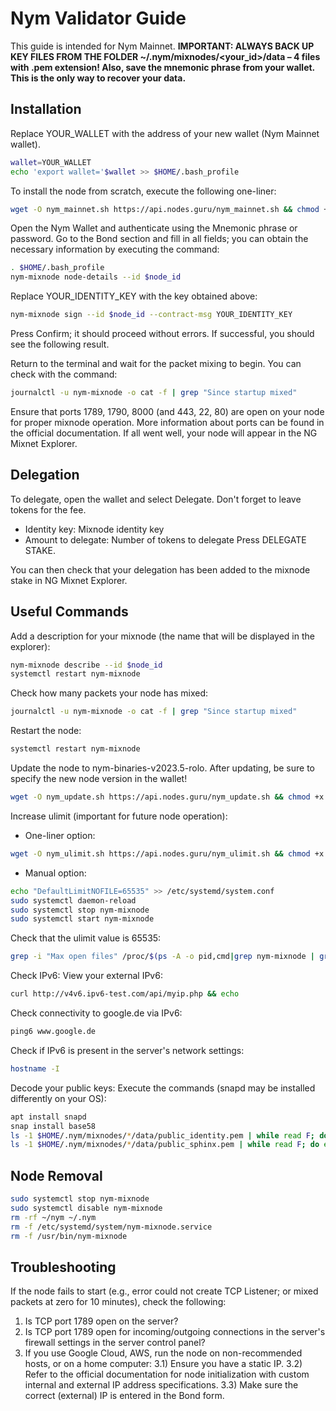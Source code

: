 # Nym Validator Guide

This guide is intended for Nym Mainnet.
**IMPORTANT: ALWAYS BACK UP KEY FILES FROM THE FOLDER ~/.nym/mixnodes/<your_id>/data – 4 files with .pem extension! Also, save the mnemonic phrase from your wallet. This is the only way to recover your data.**

## Installation
Replace YOUR_WALLET with the address of your new wallet (Nym Mainnet wallet).

```bash
wallet=YOUR_WALLET
echo 'export wallet='$wallet >> $HOME/.bash_profile
```

To install the node from scratch, execute the following one-liner:

```bash
wget -O nym_mainnet.sh https://api.nodes.guru/nym_mainnet.sh && chmod +x nym_mainnet.sh && ./nym_mainnet.sh
```

Open the Nym Wallet and authenticate using the Mnemonic phrase or password.
Go to the Bond section and fill in all fields; you can obtain the necessary information by executing the command:

```bash
. $HOME/.bash_profile
nym-mixnode node-details --id $node_id
```

Replace YOUR_IDENTITY_KEY with the key obtained above:

```bash
nym-mixnode sign --id $node_id --contract-msg YOUR_IDENTITY_KEY
```

Press Confirm; it should proceed without errors. If successful, you should see the following result.

Return to the terminal and wait for the packet mixing to begin. You can check with the command:

```bash
journalctl -u nym-mixnode -o cat -f | grep "Since startup mixed"
```

Ensure that ports 1789, 1790, 8000 (and 443, 22, 80) are open on your node for proper mixnode operation. More information about ports can be found in the official documentation.
If all went well, your node will appear in the NG Mixnet Explorer.

## Delegation
To delegate, open the wallet and select Delegate. Don't forget to leave tokens for the fee.
- Identity key: Mixnode identity key
- Amount to delegate: Number of tokens to delegate
Press DELEGATE STAKE.

You can then check that your delegation has been added to the mixnode stake in NG Mixnet Explorer.

## Useful Commands
Add a description for your mixnode (the name that will be displayed in the explorer):

```bash
nym-mixnode describe --id $node_id
systemctl restart nym-mixnode
```

Check how many packets your node has mixed:

```bash
journalctl -u nym-mixnode -o cat -f | grep "Since startup mixed"
```

Restart the node:

```bash
systemctl restart nym-mixnode
```

Update the node to nym-binaries-v2023.5-rolo. After updating, be sure to specify the new node version in the wallet!

```bash
wget -O nym_update.sh https://api.nodes.guru/nym_update.sh && chmod +x nym_update.sh && ./nym_update.sh
```

Increase ulimit (important for future node operation):

- One-liner option:

```bash
wget -O nym_ulimit.sh https://api.nodes.guru/nym_ulimit.sh && chmod +x nym_ulimit.sh && ./nym_ulimit.sh
```

- Manual option:

```bash
echo "DefaultLimitNOFILE=65535" >> /etc/systemd/system.conf
sudo systemctl daemon-reload
sudo systemctl stop nym-mixnode
sudo systemctl start nym-mixnode
```

Check that the ulimit value is 65535:

```bash
grep -i "Max open files" /proc/$(ps -A -o pid,cmd|grep nym-mixnode | grep -v grep |head -n 1 | awk '{print $1}')/limits
```

Check IPv6:
View your external IPv6:

```bash
curl http://v4v6.ipv6-test.com/api/myip.php && echo
```

Check connectivity to google.de via IPv6:

```bash
ping6 www.google.de
```

Check if IPv6 is present in the server's network settings:

```bash
hostname -I
```

Decode your public keys:
Execute the commands (snapd may be installed differently on your OS):

```bash
apt install snapd
snap install base58
ls -1 $HOME/.nym/mixnodes/*/data/public_identity.pem | while read F; do echo === $F ===; grep -v ^- $F | openssl base64 -A -d | base58; echo; done
ls -1 $HOME/.nym/mixnodes/*/data/public_sphinx.pem | while read F; do echo === $F ===; grep -v ^- $F | openssl base64 -A -d | base58; echo; done
```

## Node Removal
```bash
sudo systemctl stop nym-mixnode
sudo systemctl disable nym-mixnode
rm -rf ~/nym ~/.nym
rm -f /etc/systemd/system/nym-mixnode.service
rm -f /usr/bin/nym-mixnode
```

## Troubleshooting
If the node fails to start (e.g., error could not create TCP Listener; or mixed packets at zero for 10 minutes), check the following:
1) Is TCP port 1789 open on the server?
2) Is TCP port 1789 open for incoming/outgoing connections in the server's firewall settings in the server control panel?
3) If you use Google Cloud, AWS, run the node on non-recommended hosts, or on a home computer:
   3.1) Ensure you have a static IP.
   3.2) Refer to the official documentation for node initialization with custom internal and external IP address specifications.
   3.3) Make sure the correct (external) IP is entered in the Bond form.
